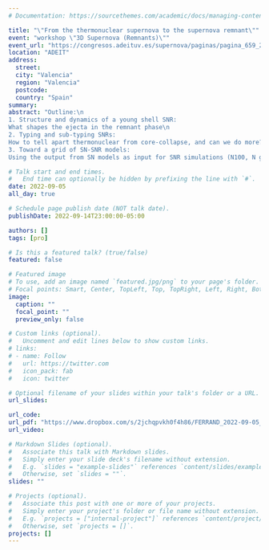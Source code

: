 ```yaml
---
# Documentation: https://sourcethemes.com/academic/docs/managing-content/

title: "\"From the thermonuclear supernova to the supernova remnant\""
event: "workshop \"3D Supernova (Remnants)\""
event_url: "https://congresos.adeituv.es/supernova/paginas/pagina_659_2.en.html"
location: "ADEIT"
address:
  street:
  city: "Valencia"
  region: "Valencia"
  postcode:
  country: "Spain"
summary:
abstract: "Outline:\n
1. Structure and dynamics of a young shell SNR: 
What shapes the ejecta in the remnant phase\n
2. Typing and sub-typing SNRs: 
How to tell apart thermonuclear from core-collapse, and can we do more?\n
3. Toward a grid of SN-SNR models: 
Using the output from SN models as input for SNR simulations (N100, N grid, D6)"

# Talk start and end times.
#   End time can optionally be hidden by prefixing the line with `#`.
date: 2022-09-05
all_day: true

# Schedule page publish date (NOT talk date).
publishDate: 2022-09-14T23:00:00-05:00

authors: []
tags: [pro]

# Is this a featured talk? (true/false)
featured: false

# Featured image
# To use, add an image named `featured.jpg/png` to your page's folder.
# Focal points: Smart, Center, TopLeft, Top, TopRight, Left, Right, BottomLeft, Bottom, BottomRight.
image:
  caption: ""
  focal_point: ""
  preview_only: false

# Custom links (optional).
#   Uncomment and edit lines below to show custom links.
# links:
# - name: Follow
#   url: https://twitter.com
#   icon_pack: fab
#   icon: twitter

# Optional filename of your slides within your talk's folder or a URL.
url_slides:

url_code:
url_pdf: "https://www.dropbox.com/s/2jchqpvkh0f4h86/FERRAND_2022-09-05_Valencia_SN2SNR.pdf?dl=0"
url_video:

# Markdown Slides (optional).
#   Associate this talk with Markdown slides.
#   Simply enter your slide deck's filename without extension.
#   E.g. `slides = "example-slides"` references `content/slides/example-slides.md`.
#   Otherwise, set `slides = ""`.
slides: ""

# Projects (optional).
#   Associate this post with one or more of your projects.
#   Simply enter your project's folder or file name without extension.
#   E.g. `projects = ["internal-project"]` references `content/project/deep-learning/index.md`.
#   Otherwise, set `projects = []`.
projects: []
---
```

